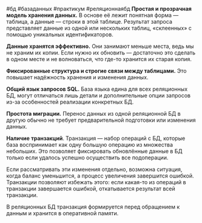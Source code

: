 #бд #базаданных #практикум #реляционнаябд
**Простая и прозрачная модель хранения данных.** В основе её лежит понятная форма — таблица, а данные — строки в этой таблице. Результат запроса представляет данные из одной или нескольких таблиц, «склеенных» с помощью уникальных идентификаторов.

**Данные хранятся эффективно.** Они занимают меньше места, ведь мы не храним их копии. Если нужно их обновить — достаточно это сделать в одном месте и не волноваться, что где-то хранится их старая копия.

**Фиксированные структура и строгие связи между таблицами.** Это повышает надёжность хранения и изменения данных.

**Общий язык запросов SQL.** База языка едина для всех реляционных БД, могут отличаться лишь детали и дополнительные опции запросов из-за особенностей реализации конкретных БД.

**Простота миграции.** Перенос данных из одной реляционной БД в другую обычно не требует предварительной подготовки или изменения данных.

**Наличие** **транзакций**. Транзакция — набор операций с БД, которые база воспринимает как одну большую операцию из множества небольших. Это позволяет фиксировать обновлённые данные в БД только если удалось успешно осуществить все подоперации.

Если рассматривать эти изменения отдельно, возможна ситуация, когда баланс уменьшится, а процесс увеличения завершится ошибкой. Транзакции позволяют избежать этого: если какая-то из операций в транзакции завершается ошибкой, откатывается результат всей транзакции.

В реляционных БД транзакция формируется перед обращением к данным и хранится в оперативной памяти.